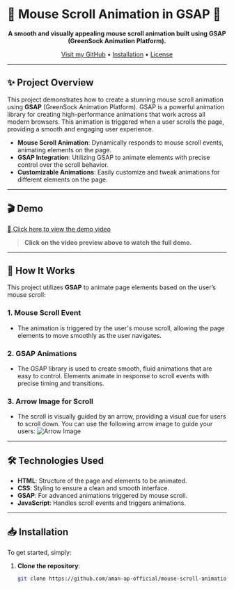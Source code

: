 # 🌟 Mouse Scroll Animation in GSAP 🌟

<p align="center">
  <strong>A smooth and visually appealing mouse scroll animation built using GSAP (GreenSock Animation Platform).</strong>
</p>

<p align="center">
  <a href="https://github.com/aman-ap-official" target="_blank">Visit my GitHub</a> • <a href="#installation">Installation</a> • <a href="#license">License</a>
</p>

---

## ✨ Project Overview

This project demonstrates how to create a stunning mouse scroll animation using **GSAP** (GreenSock Animation Platform). GSAP is a powerful animation library for creating high-performance animations that work across all modern browsers. This animation is triggered when a user scrolls the page, providing a smooth and engaging user experience.

- **Mouse Scroll Animation**: Dynamically responds to mouse scroll events, animating elements on the page.
- **GSAP Integration**: Utilizing GSAP to animate elements with precise control over the scroll behavior.
- **Customizable Animations**: Easily customize and tweak animations for different elements on the page.

---

## 🎬 Demo

[🎥 Click here to view the demo video](https://github.com/user-attachments/assets/20508094-3bc0-4951-b4a5-1a592f644e8b)

> **Click on the video preview above to watch the full demo.**

---

## 🔧 How It Works

This project utilizes **GSAP** to animate page elements based on the user’s mouse scroll:

### 1. **Mouse Scroll Event**
- The animation is triggered by the user's mouse scroll, allowing the page elements to move smoothly as the user navigates.

### 2. **GSAP Animations**
- The GSAP library is used to create smooth, fluid animations that are easy to control. Elements animate in response to scroll events with precise timing and transitions.

### 3. **Arrow Image for Scroll**
- The scroll is visually guided by an arrow, providing a visual cue for users to scroll down. You can use the following arrow image to guide your users:
  ![Arrow Image](https://www.brandium.nl/wp-content/uploads/2023/07/arrow-br.svg)

---

## 🛠️ Technologies Used

- **HTML**: Structure of the page and elements to be animated.
- **CSS**: Styling to ensure a clean and smooth interface.
- **GSAP**: For advanced animations triggered by mouse scroll.
- **JavaScript**: Handles scroll events and triggers animations.

---

## 📥 Installation

To get started, simply:

1. **Clone the repository**:
   ```bash
   git clone https://github.com/aman-ap-official/mouse-scroll-animation-gsap.git
